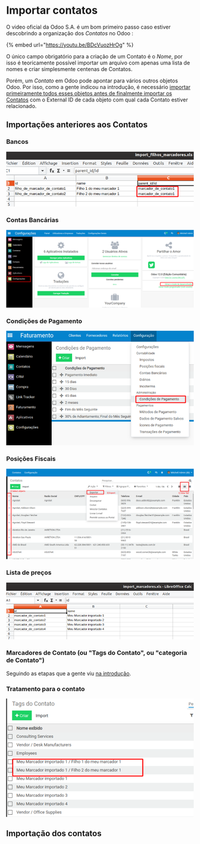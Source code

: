 # Importar contatos

O video oficial da Odoo S.A. é um bom primeiro passo caso estiver descobrindo a organização dos _Contatos_ no Odoo :

{% embed url="https://youtu.be/BDcVuozHrOg" %}

O único campo obrigatório para a criação de um Contato é o _Nome_, por isso é teoricamente possível importar um arquivo com apenas uma lista de nomes e criar simplesmente centenas de Contatos.

Porém, um _Contato_ em Odoo pode apontar para vários outros objetos Odoo. Por isso, como a gente indicou na introdução, é necessário [importar primeiramente todos esses objetos antes de finalmente importar os Contatos](./#como-importar-relacoes-entre-objetos) com o External ID de cada objeto com qual cada Contato estiver relacionado.

## Importações anteriores aos Contatos

### Bancos

![](.gitbook/assets/image%20%281%29.png)

### Contas Bancárias

![](.gitbook/assets/image%20%284%29.png)

### Condições de Pagamento

![](.gitbook/assets/image%20%2817%29.png)

### Posições Fiscais

![](.gitbook/assets/image%20%282%29.png)

### Lista de preços

![](.gitbook/assets/image%20%288%29.png)

### Marcadores de Contato \(ou "Tags do Contato", ou "categoria de Contato"\)

Seguindo as etapas que a gente viu [na introdução](./#criacao-do-external-id-durante-a-importacao).

### Tratamento para o contato

![](.gitbook/assets/image%20%287%29.png)

## Importação dos contatos



